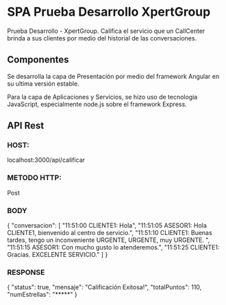 # SPA Prueba Desarrollo XpertGroup

Prueba Desarrollo - XpertGroup. Califica el servicio que un CallCenter brinda a sus clientes por medio del historial de las conversaciones.

## Componentes
Se desarrolla la capa de Presentación por medio del framework Angular en su ultima versión estable.

Para la capa de Aplicaciones y Servicios, se hizo uso de tecnologia JavaScript, especialmente node.js sobre el framework Express.

## API Rest

### HOST: 
localhost:3000/api/calificar

### METODO HTTP: 
Post

### BODY
{
    "conversacion": [
        "11:51:00 CLIENTE1: Hola",
        "11:51:05 ASESOR1: Hola CLIENTE1, bienvenido al centro de servicio.",
        "11:51:10 CLIENTE1: Buenas tardes, tengo un inconveniente URGENTE, URGENTE, muy URGENTE. ",
        "11:51:15 ASESOR1: Con mucho gusto lo atenderemos.",
        "11:51:25 CLIENTE1: Gracias. EXCELENTE SERVICIO."
    ]
}

### RESPONSE
{
    "status": true,
    "mensaje": "Calificación Exitosa!",
    "totalPuntos": 110,
    "numEstrellas": "*****"
}



